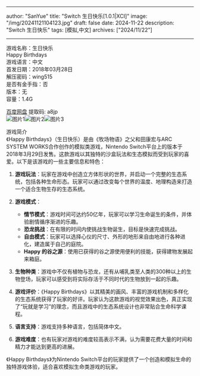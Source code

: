 
---
author: "SanYue"
title: "Switch 生日快乐[1.0.1|XCI]"
image: "/img/20241121104123.jpg"
draft: false
date: 2024-11-22
description: "Switch 生日快乐"
tags: [模拟,中文]
archives: ["2024/11/22"]

---

游戏名称：生日快乐   
Happy Birthdays    
游戏语言：中文  
首发日期：2018年03月28日  
解压密码：wing515  
是否有金手指：否  
版本：无   
容量：1.4G

[百度网盘](https://pan.baidu.com/s/1Pls1mTHQ4bhFOtt4ko9dvg) 提取码: a8jp  
![图片1](/img/JrLr.jpg)![图片2](/img/1SaJ.jpg)![图片3](/img/NwzV.jpg)  

游戏简介  
《Happy Birthdays》（生日快乐）是由《牧场物语》之父和田康宏与ARC SYSTEM WORKS合作创作的模拟类游戏，Nintendo Switch平台上的版本于2018年3月29日发售。这款游戏以其独特的沙盒玩法和生态模拟而受到玩家的喜爱。以下是该游戏的一些主要信息和特色：

1. **游戏玩法**：玩家在游戏中创造立方体形状的世界，并启动一个完整的生态系统，包括各种生命形态。玩家可以通过改变每个世界的温度、地理构造来打造一个适合生物生存的生态系统。

2. **游戏模式**：
   - **情节模式**：游戏时间可达约50亿年，玩家可以学习生命诞生的条件，并体验剧情循序渐进的乐趣。
   - **恐龙挑战**：在有限的时间内使挑战生物诞生，目标是快速完成挑战。
   - **自由模式**：玩家可以选择心仪的尺寸、外形的地形来自由地进行各种进化，建造属于自己的庭院。
   - **Happy 的谷之源**：使用已获得的谷之源使用便利的技能，获得建物发展起来箱庭。

3. **生物种类**：游戏中不仅有植物与恐龙，还有从哺乳类至人类的300种以上的生物登场，玩家可以感受到将实际存活于不同时代的生物放到一起的乐趣。

4. **游戏评价**：《Happy Birthdays》以其精美的画风、丰富的游戏机制和多样化的生态系统获得了玩家的好评。玩家认为这款游戏的视觉效果出色，真正实现了“玩就是学习”的理念，而且游戏中的生态系统设计也非常贴合生命科学课程。

5. **语言支持**：游戏支持多种语言，包括简体中文。

6. **游戏难度**：也有玩家对游戏的难度较高表示不满，认为需要花费大量的时间和精力才能达到更高的进展。

《Happy Birthdays》为Nintendo Switch平台的玩家提供了一个创造和模拟生命的独特游戏体验，适合喜欢模拟生命类游戏的玩家。
